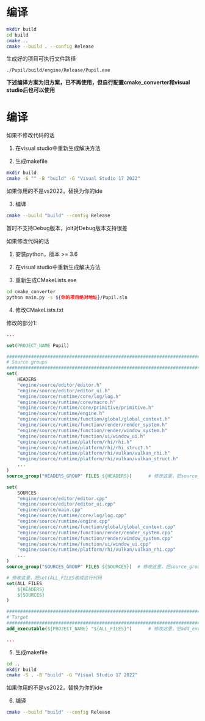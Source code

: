 # 编译

```bash
mkdir build
cd build
cmake ..
cmake --build . --config Release
```

生成好的项目可执行文件路径

```
./Pupil/build/engine/Release/Pupil.exe
```


**下述编译方案为旧方案，已不再使用，但自行配置cmake_converter和visual studio后也可以使用**

# 编译

如果不修改代码的话

1. 在visual studio中重新生成解决方法

2. 生成makefile

```bash
mkdir build
cmake -S "" -B "build" -G "Visual Studio 17 2022"
```

如果你用的不是vs2022，替换为你的ide

3. 编译

```bash
cmake --build "build" --config Release
```

暂时不支持Debug版本，jolt对Debug版本支持很差

如果修改代码的话

1. 安装python，版本 >= 3.6

2. 在visual studio中重新生成解决方法

3. 重新生成CMakeLists.exe

```bash
cd cmake_converter
python main.py -s ${你的项目绝对地址}/Pupil.sln
```

4. 修改CMakeLists.txt

修改的部分1:

```cmake
...

set(PROJECT_NAME Pupil)

################################################################################
# Source groups
################################################################################
set(
    HEADERS
    "engine/source/editor/editor.h"
    "engine/source/editor/editor_ui.h"
    "engine/source/runtime/core/log/log.h"
    "engine/source/runtime/core/macro.h"
    "engine/source/runtime/core/primitive/primitive.h"
    "engine/source/runtime/engine.h"
    "engine/source/runtime/function/global/global_context.h"
    "engine/source/runtime/function/render/render_system.h"
    "engine/source/runtime/function/render/window_system.h"
    "engine/source/runtime/function/ui/window_ui.h"
    "engine/source/runtime/platform/rhi/rhi.h"
    "engine/source/runtime/platform/rhi/rhi_struct.h"
    "engine/source/runtime/platform/rhi/vulkan/vulkan_rhi.h"
    "engine/source/runtime/platform/rhi/vulkan/vulkan_struct.h"
    ...
)
source_group("HEADERS_GROUP" FILES ${HEADERS})      # 修改这里，把source_group改成这行代码

set(
    SOURCES
    "engine/source/editor/editor.cpp"
    "engine/source/editor/editor_ui.cpp"
    "engine/source/main.cpp"
    "engine/source/runtime/core/log/log.cpp"
    "engine/source/runtime/engine.cpp"
    "engine/source/runtime/function/global/global_context.cpp"
    "engine/source/runtime/function/render/render_system.cpp"
    "engine/source/runtime/function/render/window_system.cpp"
    "engine/source/runtime/function/ui/window_ui.cpp"
    "engine/source/runtime/platform/rhi/vulkan/vulkan_rhi.cpp"
    ...
)
source_group("SOURCES_GROUP" FILES ${SOURCES})  # 修改这里，把source_group改成这行代码

# 修改这里，把set(ALL_FILES改成这行代码
set(ALL_FILES
    ${HEADERS}
    ${SOURCES}
)

################################################################################
# Target
################################################################################
add_executable(${PROJECT_NAME} "${ALL_FILES}")      # 修改这里，把add_executable修改成这行代码

...
```

5. 生成makefile

```bash
cd ..
mkdir build
cmake -S . -B "build" -G "Visual Studio 17 2022"
```

如果你用的不是vs2022，替换为你的ide

6. 编译

```bash
cmake --build "build" --config Release
```